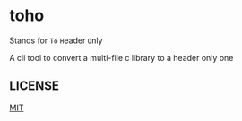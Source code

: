 # toho 

Stands for `To` `H`eader `O`nly

A cli tool to convert a multi-file c library to a header only one

## LICENSE

[MIT](./LICENSE)
